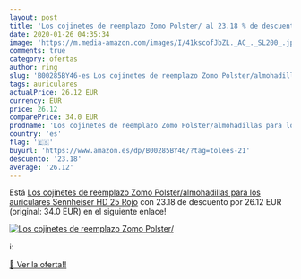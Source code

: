 ```yaml
---
layout: post
title: 'Los cojinetes de reemplazo Zomo Polster/ al 23.18 % de descuento'
date: 2020-01-26 04:35:34
image: 'https://m.media-amazon.com/images/I/41kscofJbZL._AC_._SL200_.jpg'
comments: true
category: ofertas
author: ring
slug: 'B00285BY46-es Los cojinetes de reemplazo Zomo Polster/almohadillas para...'
tags: auriculares
actualPrice: 26.12 EUR
currency: EUR
price: 26.12
comparePrice: 34.0 EUR
prodname: 'Los cojinetes de reemplazo Zomo Polster/almohadillas para los auriculares Sennheiser HD 25  Rojo'
country: 'es'
flag: '🇪🇸'
buyurl: 'https://www.amazon.es/dp/B00285BY46/?tag=tolees-21'
descuento: '23.18'
average: '26.12'
---
```


Está [Los cojinetes de reemplazo Zomo Polster/almohadillas para los auriculares Sennheiser HD 25  Rojo](https://www.amazon.es/dp/B00285BY46/?tag=tolees-21) con 23.18 de descuento por 26.12 EUR (original: 34.0 EUR) en el siguiente enlace!

[![Los cojinetes de reemplazo Zomo Polster/](https://m.media-amazon.com/images/I/41kscofJbZL._AC_._SL200_.jpg)](https://www.amazon.es/dp/B00285BY46/?tag=tolees-21)

ℹ️:


[🛒 Ver la oferta!!](https://www.amazon.es/dp/B00285BY46/?tag=tolees-21)
